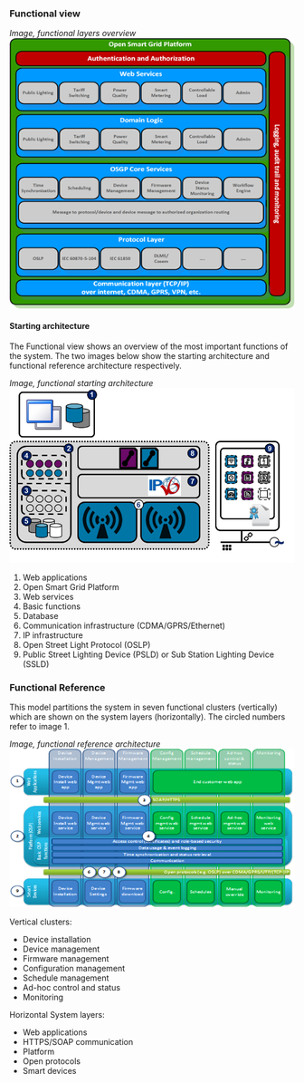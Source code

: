 ### Functional view

_Image, functional layers overview_
 ![alt text](./functional-layers-overview.png "Functional Layers Overview")



#### Starting architecture

The Functional view shows an overview of the most important functions of the system. The two images below show the starting architecture and functional reference architecture respectively.

_Image, functional starting architecture_
 ![alt text](./functional-starting-architecture.png "Functional Starting Architecture")

1. Web applications
2. Open Smart Grid Platform
3. Web services
4. Basic functions
5. Database
6. Communication infrastructure (CDMA/GPRS/Ethernet)
7. IP infrastructure
8. Open Street Light Protocol (OSLP)
9. Public Street Lighting Device (PSLD) or Sub Station Lighting Device (SSLD)

### Functional Reference

This model partitions the system in seven functional clusters (vertically) which are shown on the system layers (horizontally). The circled numbers refer to image 1.

_Image, functional reference architecture_
![alt text](./functional-reference-architecture.png "Functional Reference Architecture")

Vertical clusters:

- Device installation
- Device management
- Firmware management
- Configuration management
- Schedule management
- Ad-hoc control and status
- Monitoring

Horizontal System layers:

- Web applications
- HTTPS/SOAP communication
- Platform
- Open protocols
- Smart devices

